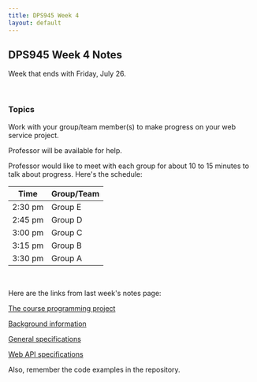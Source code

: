 ```yaml
---
title: DPS945 Week 4
layout: default
---
```


## DPS945 Week 4 Notes

Week that ends with Friday, July 26. 

<br>

### Topics

Work with your group/team member(s) to make progress on your web service project. 

Professor will be available for help. 

Professor would like to meet with each group for about 10 to 15 minutes to talk about progress. Here's the schedule: 

Time | Group/Team
--- | ---
2:30 pm | Group E
2:45 pm | Group D
3:00 pm | Group C
3:15 pm | Group B
3:30 pm | Group A

<br>

Here are the links from last week's notes page:

[The course programming project](/graded-work/moves-project-intro)

[Background information](/graded-work/moves-project-background)

[General specifications](/graded-work/moves-project-general-specs)

[Web API specifications](/graded-work/moves-project-webapi-specs)

Also, remember the code examples in the repository. 

<br>
